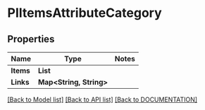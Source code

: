 # PIItemsAttributeCategory

## Properties
Name | Type | Notes
------------ | ------------- | -------------
**Items** | **List<PIAttributeCategory>**
**Links** | **Map<String, String>**

[[Back to Model list]](../../DOCUMENTATION.md#documentation-for-models) [[Back to API list]](../../DOCUMENTATION.md#documentation-for-api-endpoints) [[Back to DOCUMENTATION]](../../DOCUMENTATION.md)
